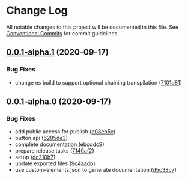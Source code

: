 # Change Log

All notable changes to this project will be documented in this file.
See [Conventional Commits](https://conventionalcommits.org) for commit guidelines.

## [0.0.1-alpha.1](https://github.com/uxland/components/compare/@uxland/ui-button@0.0.1-alpha.0...@uxland/ui-button@0.0.1-alpha.1) (2020-09-17)


### Bug Fixes

* change es build to support optional chaining transpilation ([7101d81](https://github.com/uxland/components/commit/7101d81ea10cae154cc0f8fa1a094967579eac80))





## 0.0.1-alpha.0 (2020-09-17)


### Bug Fixes

* add public access for publish ([e08eb5e](https://github.com/uxland/components/commit/e08eb5e0a49c0d17e883e631f4b8a0439c304639))
* button api ([6285de3](https://github.com/uxland/components/commit/6285de360603c57c98105dfe24d053580697b9d1))
* complete documentation ([ebcddc9](https://github.com/uxland/components/commit/ebcddc95fed0f885d0603b65de8b1179e32288e7))
* prepare release tasks ([7140af2](https://github.com/uxland/components/commit/7140af231728685b5d2dceee1405da5916b693db))
* setup ([dc210b7](https://github.com/uxland/components/commit/dc210b78a407e368d87435cf3e26f53a65ae4c61))
* update exported files ([9c4aadb](https://github.com/uxland/components/commit/9c4aadb0690212db8ae3d3aef65a94f9d50241de))
* use custom-elements.json to generate documentation ([d5c38c7](https://github.com/uxland/components/commit/d5c38c72a93553abbef8d7a2d85aff20ae66bc16))
